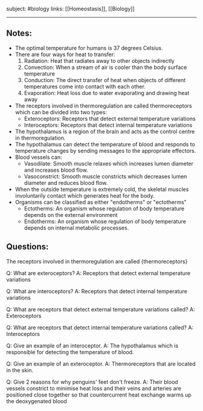 subject: #biology 
links: [[Homeostasis]], [[Biology]]

---

## Notes: 
- The optimal temperature for humans is 37 degrees Celsius.
- There are four ways for heat to transfer:
	1. Radiation: Heat that radiates away to other objects indirectly
	2. Convection: When a stream of air is cooler than the body surface temperature
	3. Conduction: The direct transfer of heat when objects of different temperatures come into contact with each other.
	4. Evaporation: Heat loss due to water evaporating and drawing heat away
- The receptors involved in thermoregulation are called thermoreceptors which can be divided into two types:
	- Exteroceptors: Receptors that detect external temperature variations
	- Interoceptors: Receptors that detect internal temperature variations
- The hypothalamus is a region of the brain and acts as the control centre in thermoregulation. 
- The hypothalamus can detect the temperature of blood and responds to temperature changes by sending messages to the appropriate effectors.
- Blood vessels can:
	- Vasodilate: Smooth muscle relaxes which increases lumen diameter and increases blood flow.
	- Vasoconstrict: Smooth muscle constricts which decreases lumen diameter and reduces blood flow.
- When the outside temperature is extremely cold, the skeletal muscles involuntarily contact which generates heat for the body.
- Organisms can be classified as either "endotherms" or "ectotherms"
	- Ectotherms: An organism whose regulation of body temperature depends on the external environment
	- Endotherms: An organism whose regulation of body temperature depends on internal metabolic processes.
## Questions:
The receptors involved in thermoregulation are called {thermoreceptors}
<!--ID: 1623559329257-->


Q: What are exteroceptors?
A: Receptors that detect external temperature variations
<!--ID: 1623559328759-->


Q: What are interoceptors?
A: Receptors that detect internal temperature variations
<!--ID: 1623559328833-->


Q: What are receptors that detect external temperature variations called?
A: Exteroceptors
<!--ID: 1623559328907-->


Q: What are receptors that detect internal temperature variations called?
A: Interoceptors
<!--ID: 1623559328974-->


Q: Give an example of an interoceptor.
A: The hypothalamus which is responsible for detecting the temperature of blood.
<!--ID: 1623559329050-->


Q: Give an example of an exteroceptor.
A: Thermoreceptors that are located in the skin.
<!--ID: 1623559329117-->


Q: Give 2 reasons for why penguins' feet don't freeze.
A: Their blood vessels constrict to minimise heat loss and their veins and arteries are positioned close together so that countercurrent heat exchange warms up the deoxygenated blood
<!--ID: 1623559329187-->

